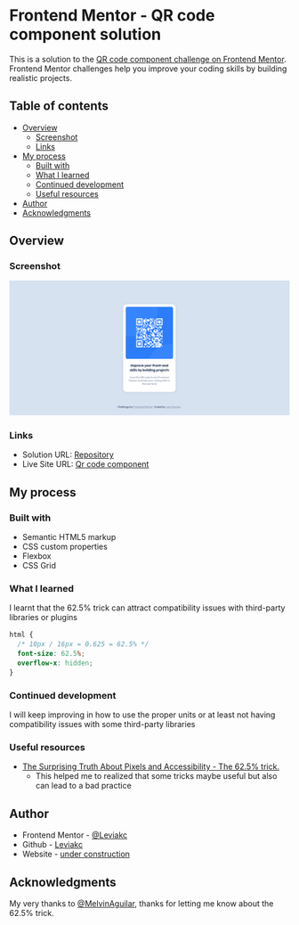 # Frontend Mentor - QR code component solution

This is a solution to the [QR code component challenge on Frontend
Mentor](https://www.frontendmentor.io/challenges/qr-code-component-iux_sIO_H).
Frontend Mentor challenges help you improve your coding skills by building
realistic projects.

## Table of contents

- [Overview](#overview)
  - [Screenshot](#screenshot)
  - [Links](#links)
- [My process](#my-process)
  - [Built with](#built-with)
  - [What I learned](#what-i-learned)
  - [Continued development](#continued-development)
  - [Useful resources](#useful-resources)
- [Author](#author)
- [Acknowledgments](#acknowledgments)

## Overview

### Screenshot

![QR code component](./screenshot.png)

### Links

- Solution URL: [Repository](https://github.com/Leviakc/frontend-mentor-challenge/tree/main/qr-code-component-main)
- Live Site URL: [Qr code component](https://superb-manatee-3f2e79.netlify.app/)

## My process

### Built with

- Semantic HTML5 markup
- CSS custom properties
- Flexbox
- CSS Grid

### What I learned

I learnt that the 62.5% trick can attract compatibility issues with third-party
libraries or plugins

```css
html {
  /* 10px / 16px = 0.625 = 62.5% */
  font-size: 62.5%;
  overflow-x: hidden;
}
```

### Continued development

I will keep improving in how to use the proper units or at least not having
compatibility issues with some third-party libraries

### Useful resources

- [The Surprising Truth About Pixels and Accessibility - The 62.5%
  trick.](https://www.joshwcomeau.com/css/surprising-truth-about-pixels-and-accessibility/#the-sixtwofive-trick-13)
  - This helped me to realized that some tricks maybe useful but also can lead
    to a bad practice

## Author

- Frontend Mentor -
  [@Leviakc](https://www.frontendmentor.io/profile/Leviakc)
- Github - [Leviakc](https://github.com/Leviakc)
- Website - [under construction]()

## Acknowledgments

My very thanks to [@MelvinAguilar](https://www.frontendmentor.io/profile/MelvinAguilar), thanks for letting me know about the 62.5% trick.
